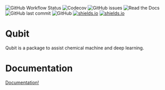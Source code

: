 ![GitHub Workflow Status](https://img.shields.io/github/workflow/status/Xergon-sci/Qubit/Continuous%20Integration?style=for-the-badge)
![Codecov](https://img.shields.io/codecov/c/github/Xergon-sci/Qubit?style=for-the-badge)
![GitHub issues](https://img.shields.io/github/issues/Xergon-sci/Qubit?style=for-the-badge)
![Read the Docs](https://img.shields.io/readthedocs/qubit?style=for-the-badge)
![GitHub last commit](https://img.shields.io/github/last-commit/Xergon-sci/Qubit?style=for-the-badge)
![GitHub](https://img.shields.io/github/license/Xergon-sci/Qubit?style=for-the-badge)
[![shields.io](https://img.shields.io/badge/code%20style-black-black?style=for-the-badge)](https://shields.io)
[![shields.io](https://img.shields.io/badge/BUILT%20WITH-SCIENCE-orange?style=for-the-badge)](https://shields.io)

# Qubit
Qubit is a package to assist chemical machine and deep learning.

# Documentation
[Documentation!](https://qubit.readthedocs.io/en/latest/)